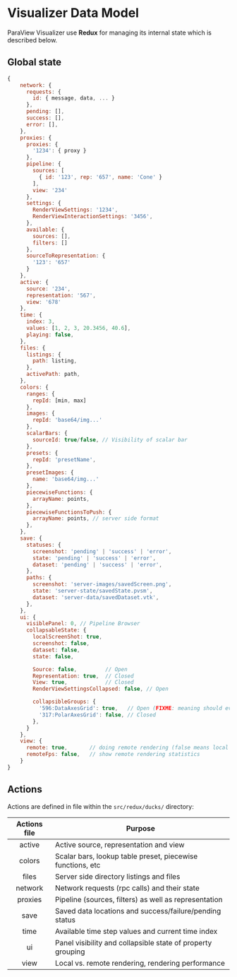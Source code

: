 # Visualizer Data Model

ParaView Visualizer use **Redux** for managing its internal state which is described below.

## Global state

```js
{
    network: {
      requests: {
        id: { message, data, ... }
      },
      pending: [],
      success: [],
      error: [],
    },
    proxies: {
      proxies: {
        '1234': { proxy }
      },
      pipeline: {
        sources: [
          { id: '123', rep: '657', name: 'Cone' }
        ],
        view: '234'
      },
      settings: {
        RenderViewSettings: '1234',
        RenderViewInteractionSettings: '3456',
      },
      available: {
        sources: [],
        filters: []
      },
      sourceToRepresentation: {
        '123': '657'
      }
    },
    active: {
      source: '234',
      representation: '567',
      view: '678'
    },
    time: {
      index: 3,
      values: [1, 2, 3, 20.3456, 40.6],
      playing: false,
    },
    files: {
      listings: {
        path: listing,
      },
      activePath: path,
    },
    colors: {
      ranges: {
        repId: [min, max]
      },
      images: {
        repId: 'base64/img...'
      },
      scalarBars: {
        sourceId: true/false, // Visibility of scalar bar
      },
      presets: {
        repId: 'presetName',
      },
      presetImages: {
        name: 'base64/img...'
      },
      piecewiseFunctions: {
        arrayName: points,
      },
      piecewiseFunctionsToPush: {
        arrayName: points, // server side format
      },
    },
    save: {
      statuses: {
        screenshot: 'pending' | 'success' | 'error',
        state: 'pending' | 'success' | 'error',
        dataset: 'pending' | 'success' | 'error',
      },
      paths: {
        screenshot: 'server-images/savedScreen.png',
        state: 'server-state/savedState.pvsm',
        dataset: 'server-data/savedDataset.vtk',
      },
    },
    ui: {  
      visiblePanel: 0, // Pipeline Browser
      collapsableState: {
        localScreenShot: true,
        screenshot: false,
        dataset: false,
        state: false,

        Source: false,         // Open
        Representation: true,  // Closed
        View: true,            // Closed
        RenderViewSettingsCollapsed: false, // Open

        collapsibleGroups: {
          '596:DataAxesGrid': true,   // Open (FIXME: meaning should eventually match above)
          '317:PolarAxesGrid': false, // Closed
        },
      }
    },
    view: {
      remote: true,       // doing remote rendering (false means local via vtk.js)
      remoteFps: false,   // show remote rendering statistics 
    }
}
```

## Actions

Actions are defined in file within the `src/redux/ducks/` directory:

| Actions file |                           Purpose                            |
|:------------:|--------------------------------------------------------------|
| active       | Active source, representation and view                       |
| colors       | Scalar bars, lookup table preset, piecewise functions, etc   |
| files        | Server side directory listings and files                     |
| network      | Network requests (rpc calls) and their state                 |
| proxies      | Pipeline (sources, filters) as well as representation        |
| save         | Saved data locations and success/failure/pending status      |
| time         | Available time step values and current time index            |
| ui           | Panel visibility and collapsible state of property grouping  |
| view         | Local vs. remote rendering, rendering performance            |
